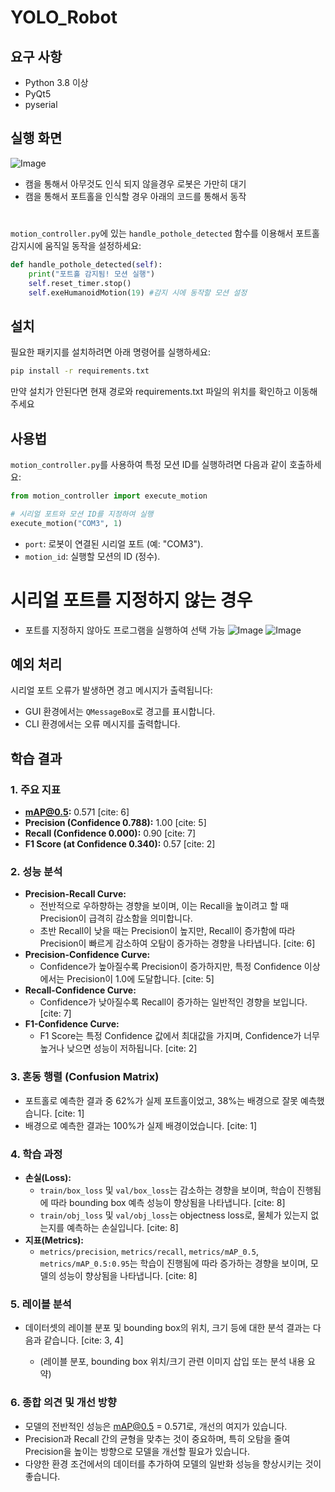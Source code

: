 # YOLO_Robot



## 요구 사항

- Python 3.8 이상
- PyQt5
- pyserial

## 실행 화면
![Image](https://github.com/user-attachments/assets/b9ea69c6-b2c9-4399-a505-8159505a4900)


 - 캠을 통해서 아무것도 인식 되지 않을경우 로봇은 가만히 대기
 - 캠을 통해서 포트홀을 인식할 경우 아래의 코드를 통해서 동작
# 
 
`motion_controller.py`에 있는 `handle_pothole_detected` 함수를 이용해서 포트홀 감지시에 움직일 동작을 설정하세요:
```python
def handle_pothole_detected(self):
    print("포트홀 감지됨! 모션 실행")
    self.reset_timer.stop()
    self.exeHumanoidMotion(19) #감지 시에 동작할 모션 설정
```
## 설치

필요한 패키지를 설치하려면 아래 명령어를 실행하세요:

```bash
pip install -r requirements.txt
```
만약 설치가 안된다면 현재 경로와 requirements.txt 파일의 위치를 확인하고 이동해주세요


## 사용법

`motion_controller.py`를 사용하여 특정 모션 ID를 실행하려면 다음과 같이 호출하세요:

```python
from motion_controller import execute_motion

# 시리얼 포트와 모션 ID를 지정하여 실행
execute_motion("COM3", 1)
```

- `port`: 로봇이 연결된 시리얼 포트 (예: "COM3").
- `motion_id`: 실행할 모션의 ID (정수).

# 시리얼 포트를 지정하지 않는 경우
 - 포트를 지정하지 않아도 프로그램을 실행하여 선택 가능
![Image](https://github.com/user-attachments/assets/a9a52cb8-158d-4fd4-a054-15251777a092)
![Image](https://github.com/user-attachments/assets/cf9b51f7-c989-402f-8683-c07dddf900d0)

## 예외 처리

시리얼 포트 오류가 발생하면 경고 메시지가 출력됩니다:
- GUI 환경에서는 `QMessageBox`로 경고를 표시합니다.
- CLI 환경에서는 오류 메시지를 출력합니다.

## 학습 결과

### 1. 주요 지표

* **mAP@0.5:** 0.571 [cite: 6]
* **Precision (Confidence 0.788):** 1.00 [cite: 5]
* **Recall (Confidence 0.000):** 0.90 [cite: 7]
* **F1 Score (at Confidence 0.340):** 0.57 [cite: 2]

### 2. 성능 분석

* **Precision-Recall Curve:**
    * 전반적으로 우하향하는 경향을 보이며, 이는 Recall을 높이려고 할 때 Precision이 급격히 감소함을 의미합니다.  
    * 초반 Recall이 낮을 때는 Precision이 높지만, Recall이 증가함에 따라 Precision이 빠르게 감소하여 오탐이 증가하는 경향을 나타냅니다. [cite: 6]
* **Precision-Confidence Curve:**
    * Confidence가 높아질수록 Precision이 증가하지만, 특정 Confidence 이상에서는 Precision이 1.0에 도달합니다. [cite: 5]
* **Recall-Confidence Curve:**
    * Confidence가 낮아질수록 Recall이 증가하는 일반적인 경향을 보입니다. [cite: 7]
* **F1-Confidence Curve:**
    * F1 Score는 특정 Confidence 값에서 최대값을 가지며, Confidence가 너무 높거나 낮으면 성능이 저하됩니다. [cite: 2]

### 3. 혼동 행렬 (Confusion Matrix)

* 포트홀로 예측한 결과 중 62%가 실제 포트홀이었고, 38%는 배경으로 잘못 예측했습니다. [cite: 1]
* 배경으로 예측한 결과는 100%가 실제 배경이었습니다. [cite: 1]

### 4. 학습 과정

* **손실(Loss):**
    * `train/box_loss` 및 `val/box_loss`는 감소하는 경향을 보이며, 학습이 진행됨에 따라 bounding box 예측 성능이 향상됨을 나타냅니다. [cite: 8]
    * `train/obj_loss` 및 `val/obj_loss`는 objectness loss로, 물체가 있는지 없는지를 예측하는 손실입니다. [cite: 8]
* **지표(Metrics):**
    * `metrics/precision`, `metrics/recall`, `metrics/mAP_0.5`, `metrics/mAP_0.5:0.95`는 학습이 진행됨에 따라 증가하는 경향을 보이며, 모델의 성능이 향상됨을 나타냅니다. [cite: 8]

### 5. 레이블 분석

* 데이터셋의 레이블 분포 및 bounding box의 위치, 크기 등에 대한 분석 결과는 다음과 같습니다. [cite: 3, 4]

    * (레이블 분포, bounding box 위치/크기 관련 이미지 삽입 또는 분석 내용 요약)

### 6.  종합 의견 및 개선 방향

* 모델의 전반적인 성능은 mAP@0.5 = 0.571로, 개선의 여지가 있습니다.
* Precision과 Recall 간의 균형을 맞추는 것이 중요하며, 특히 오탐을 줄여 Precision을 높이는 방향으로 모델을 개선할 필요가 있습니다.
* 다양한 환경 조건에서의 데이터를 추가하여 모델의 일반화 성능을 향상시키는 것이 좋습니다.
